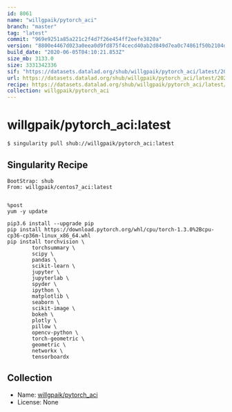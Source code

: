 ```yaml
---
id: 8061
name: "willgpaik/pytorch_aci"
branch: "master"
tag: "latest"
commit: "969e9251a85a221c2f4d7f26e454ff2eefe3820a"
version: "8800e4467d023a0eea0d9fd875f4cecd40ab2d849d7ea0c74861f50b2104ddbe"
build_date: "2020-06-05T04:10:21.853Z"
size_mb: 3133.0
size: 3331342336
sif: "https://datasets.datalad.org/shub/willgpaik/pytorch_aci/latest/2020-06-05-969e9251-8800e446/8800e4467d023a0eea0d9fd875f4cecd40ab2d849d7ea0c74861f50b2104ddbe.sif"
url: https://datasets.datalad.org/shub/willgpaik/pytorch_aci/latest/2020-06-05-969e9251-8800e446/
recipe: https://datasets.datalad.org/shub/willgpaik/pytorch_aci/latest/2020-06-05-969e9251-8800e446/Singularity
collection: willgpaik/pytorch_aci
---
```


# willgpaik/pytorch_aci:latest

```bash
$ singularity pull shub://willgpaik/pytorch_aci:latest
```

## Singularity Recipe

```singularity
BootStrap: shub
From: willgpaik/centos7_aci:latest


%post
yum -y update

pip3.6 install --upgrade pip
pip install https://download.pytorch.org/whl/cpu/torch-1.3.0%2Bcpu-cp36-cp36m-linux_x86_64.whl
pip install torchvision \
        torchsummary \
        scipy \
        pandas \
        scikit-learn \
        jupyter \
        jupyterlab \
        spyder \
        ipython \
        matplotlib \
        seaborn \
        scikit-image \
        bokeh \
        plotly \
        pillow \
        opencv-python \
        torch-geometric \
        geometric \
        networkx \
        tensorboardx
```

## Collection

 - Name: [willgpaik/pytorch_aci](https://github.com/willgpaik/pytorch_aci)
 - License: None


